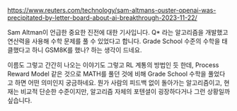 https://www.reuters.com/technology/sam-altmans-ouster-openai-was-precipitated-by-letter-board-about-ai-breakthrough-2023-11-22/

Sam Altman이 언급한 중요한 진전에 대한 기사입니다. Q* 라는 알고리즘을 개발했고 연산력을 사용해 수학 문제를 풀 수 있었다고 합니다. Grade School 수준의 수학을 태클했다고 하니 GSM8K를 했나? 하는 생각이 드네요.

이름도 그렇고 간간히 나오는 이야기도 그렇고 RL 계통의 방법인 듯 한데, Process Reward Model 같은 것으로 MATH를 풀던 것에 비해 Grade School 수학을 풀었다고 하면 어떤 의미인지 궁금하네요. 뭔가 사람의 피드백 없이 돌아가는 알고리즘이고, 현재는 비교적 단순한 수준이지만, 알고리즘 자체의 포텐셜이 굉장하다거나 그런 상황일까 싶습니다.